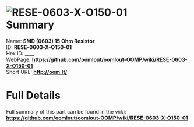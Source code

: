 
![RESE-0603-X-O150-01](https://github.com/oomlout/oomlout-OOMP/blob/master/parts/RESE-0603-X-O150-01/RESE-0603-X-O150-01_420.jpg)   
Summary
=================
  
Name: __SMD (0603) 15 Ohm Resistor__    
ID: __RESE-0603-X-O150-01__   
Hex ID: ____   
WebPage: __https://github.com/oomlout/oomlout-OOMP/wiki/RESE-0603-X-O150-01__   
Short URL: __http://oom.lt/__   

Full Details
==========================
Full summary of this part can be found in the wiki:   
__https://github.com/oomlout/oomlout-OOMP/wiki/RESE-0603-X-O150-01__    

